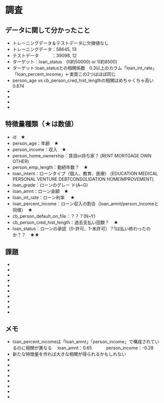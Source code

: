 # 調査

## データに関して分かったこと
- トレーニングデータ＆テストデータに欠損値なし
- トレーニングデータ：58645, 13
- テストデータ　　　：39098, 12
- ターゲット：loan_status　0(約50000) or 1(約8500) 
- ターゲット:loan_statusとの相関係数　0.3以上のカラム「loan_int_rate」「loan_percent_income」←実質この2つはほぼ同じ
- person_age vs cb_person_cred_hist_lengthの相関はめちゃくちゃ高い　0.874
- 
- 
- 
- 

## 特徴量種類（★は数値）
- id　★
- person_age：年齢　★
- person_income：収入　★
- person_home_ownership：賃貸or持ち家？ (RENT MORTGAGE OWN OTHER)
- person_emp_length：勤続年数？　★
- loan_intent：ローンタイプ（個人、教育、医療） (EDUCATION MEDICAL PERSONAL VENTURE DEBTCONSOLIDATION HOMEIMPROVEMENT)
- loan_grade：ローンのグレー ド(A~G)
- loan_amnt：ローン金額　★
- loan_int_rate：ローン利率 　★
- loan_percent_income：ローン収入の割合（loan_amnt/person_incomeと同様）　★
- cb_person_default_on_file：？？？(N~Y)
- cb_person_cred_hist_length：過去支払い回数？　★
- loan_status：ローンの承認（0-許可、1-未許可）？1は払い終わったのか？？　★★


## 課題
- 
- 
- 
- 
- 
- 
- 
- 
- 
- 

## メモ
- loan_percent_incomeは「loan_amnt」「person_income」で構成されているのに相関が異なる
　loan_amnt：0.65　　
　person_income：-0.28　　
- 新たな特徴量を作れば大きな相関が得られるかもしれない
- 
- 
- 
- 
- 
- 
- 
- 
## 
## 
## 
## 


